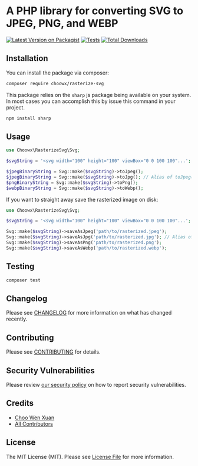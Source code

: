 # A PHP library for converting SVG to JPEG, PNG, and WEBP

[![Latest Version on Packagist](https://img.shields.io/packagist/v/choowx/rasterize-svg.svg?style=flat-square)](https://packagist.org/packages/choowx/rasterize-svg)
[![Tests](https://img.shields.io/github/actions/workflow/status/choowx/rasterize-svg/run-tests.yml?branch=main&label=tests&style=flat-square)](https://github.com/choowx/rasterize-svg/actions/workflows/run-tests.yml)
[![Total Downloads](https://img.shields.io/packagist/dt/choowx/rasterize-svg.svg?style=flat-square)](https://packagist.org/packages/choowx/rasterize-svg)

## Installation

You can install the package via composer:

```bash
composer require choowx/rasterize-svg
```

This package relies on the `sharp` js package being available on your system. In most cases you can accomplish this by issue this command in your project.

```bash
npm install sharp
```

## Usage

```php
use Choowx\RasterizeSvg\Svg;

$svgString = '<svg width="100" height="100" viewBox="0 0 100 100"...';

$jpegBinaryString = Svg::make($svgString)->toJpeg();
$jpegBinaryString = Svg::make($svgString)->toJpg(); // Alias of toJpeg()
$pngBinaryString = Svg::make($svgString)->toPng();
$webpBinaryString = Svg::make($svgString)->toWebp();
```

If you want to straight away save the rasterized image on disk:

```php
use Choowx\RasterizeSvg\Svg;

$svgString = '<svg width="100" height="100" viewBox="0 0 100 100"...';

Svg::make($svgString)->saveAsJpeg('path/to/rasterized.jpeg');
Svg::make($svgString)->saveAsJpg('path/to/rasterized.jpg'); // Alias of saveAsJpeg()
Svg::make($svgString)->saveAsPng('path/to/rasterized.png');
Svg::make($svgString)->saveAsWebp('path/to/rasterized.webp');
```

## Testing

```bash
composer test
```

## Changelog

Please see [CHANGELOG](CHANGELOG.md) for more information on what has changed recently.

## Contributing

Please see [CONTRIBUTING](https://github.com/choowx/rasterize-svg/blob/main/CONTRIBUTING.md) for details.

## Security Vulnerabilities

Please review [our security policy](../../security/policy) on how to report security vulnerabilities.

## Credits

- [Choo Wen Xuan](https://github.com/choowx)
- [All Contributors](../../contributors)

## License

The MIT License (MIT). Please see [License File](LICENSE.md) for more information.
